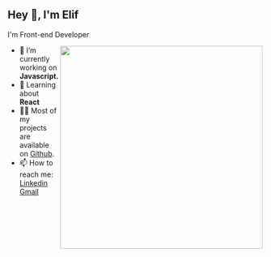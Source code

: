 <h2>Hey 👋, I'm Elif</h2>
<p>I'm Front-end Developer</p>
<ul align="right">
<img align="right" width="400"<img src="https://github.com/demartini/demartini/blob/master/code.gif" />
</ul>
<ul align="left">
<li>🔭 I’m currently working on <strong>Javascript.</strong></li>
<li>🧐 Learning about <strong>React</strong></li>
<li>👨‍💻 Most of my projects are available on <a href=" https://github.com/elifkirici">Github</a>.</li>
<li>📫 How to reach me: <span><a href="https://www.linkedin.com/in/elifkirici/">Linkedin</a> <span><a href="mailto:ekirici71@gmail.com">Gmail</a></li>
</ul>


